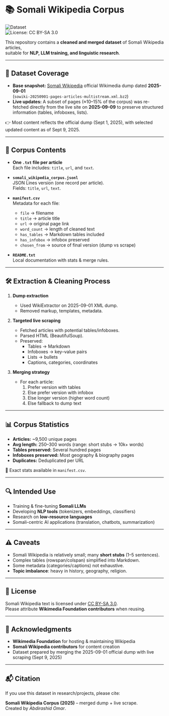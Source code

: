 # 📚 Somali Wikipedia Corpus  

![Dataset](https://img.shields.io/badge/type-dataset-blue)  
![License: CC BY-SA 3.0](https://img.shields.io/badge/license-CC--BY--SA%203.0-green)

This repository contains a **cleaned and merged dataset** of Somali Wikipedia articles,  
suitable for **NLP, LLM training, and linguistic research**.

---

## 📅 Dataset Coverage

- **Base snapshot:** [Somali Wikipedia](https://so.wikipedia.org/) official Wikimedia dump dated **2025-09-01**  
  (`sowiki-20250901-pages-articles-multistream.xml.bz2`)
- **Live updates:** A subset of pages (≈10–15% of the corpus) was re-fetched directly from the live site on **2025-09-09** to preserve structured information (tables, infoboxes, lists).  

👉 Most content reflects the official dump (Sept 1, 2025), with selected updated content as of Sept 9, 2025.

---

## 📂 Corpus Contents

- **One `.txt` file per article**  
  Each file includes: `title`, `url`, and `text`.

- **`somali_wikipedia_corpus.jsonl`**  
  JSON Lines version (one record per article).  
  Fields: `title`, `url`, `text`.

- **`manifest.csv`**  
  Metadata for each file:  
  - `file` → filename  
  - `title` → article title  
  - `url` → original page link  
  - `word_count` → length of cleaned text  
  - `has_tables` → Markdown tables included  
  - `has_infobox` → infobox preserved  
  - `chosen_from` → source of final version (dump vs scrape)

- **`README.txt`**  
  Local documentation with stats & merge rules.

---

## 🛠️ Extraction & Cleaning Process

1. **Dump extraction**  
   - Used WikiExtractor on 2025-09-01 XML dump.  
   - Removed markup, templates, metadata.  

2. **Targeted live scraping**  
   - Fetched articles with potential tables/infoboxes.  
   - Parsed HTML (BeautifulSoup).  
   - Preserved:  
     - Tables → Markdown  
     - Infoboxes → key–value pairs  
     - Lists → bullets  
     - Captions, categories, coordinates  

3. **Merging strategy**  
   - For each article:  
     1. Prefer version with tables  
     2. Else prefer version with infobox  
     3. Else longer version (higher word count)  
     4. Else fallback to dump text  

---

## 📊 Corpus Statistics

- **Articles:** ~9,500 unique pages  
- **Avg length:** 250–300 words (range: short stubs → 10k+ words)  
- **Tables preserved:** Several hundred pages  
- **Infoboxes preserved:** Most geography & biography pages  
- **Duplicates:** Deduplicated per URL  

📌 Exact stats available in `manifest.csv`.

---

## 🔍 Intended Use

- Training & fine-tuning **Somali LLMs**  
- Developing **NLP tools** (tokenizers, embeddings, classifiers)  
- Research on **low-resource languages**  
- Somali-centric AI applications (translation, chatbots, summarization)

---

## ⚠️ Caveats

- Somali Wikipedia is relatively small; many **short stubs** (1–5 sentences).  
- Complex tables (rowspan/colspan) simplified into Markdown.  
- Some metadata (categories/captions) not exhaustive.  
- **Topic imbalance**: heavy in history, geography, religion.

---

## 📜 License

Somali Wikipedia text is licensed under [CC BY-SA 3.0](https://creativecommons.org/licenses/by-sa/3.0/).  
Please attribute **Wikimedia Foundation contributors** when reusing.

---

## 🙌 Acknowledgments

- **Wikimedia Foundation** for hosting & maintaining Wikipedia  
- **Somali Wikipedia contributors** for content creation  
- Dataset prepared by merging the 2025-09-01 official dump with live scraping (Sept 9, 2025)

---

## 📬 Citation

If you use this dataset in research/projects, please cite:

**Somali Wikipedia Corpus (2025)** – merged dump + live scrape.  
Created by *Abdirashid Omar*.


